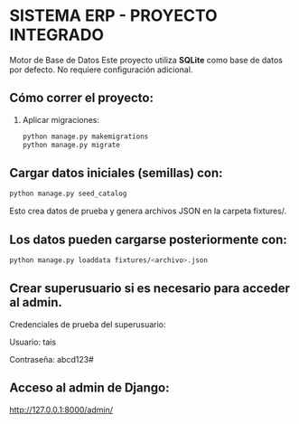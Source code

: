 # SISTEMA ERP - PROYECTO INTEGRADO

Motor de Base de Datos 
Este proyecto utiliza **SQLite** como base de datos por defecto. No requiere configuración adicional.

## Cómo correr el proyecto:
1. Aplicar migraciones:  
   ```bash
   python manage.py makemigrations
   python manage.py migrate

## Cargar datos iniciales (semillas) con: 
```bash
python manage.py seed_catalog
```
Esto crea datos de prueba y genera archivos JSON en la carpeta fixtures/.

## Los datos pueden cargarse posteriormente con:
```bash
python manage.py loaddata fixtures/<archivo>.json
```
## Crear superusuario si es necesario para acceder al admin.

Credenciales de prueba del superusuario:

Usuario: tais

Contraseña: abcd123#

## Acceso al admin de Django:

http://127.0.0.1:8000/admin/
